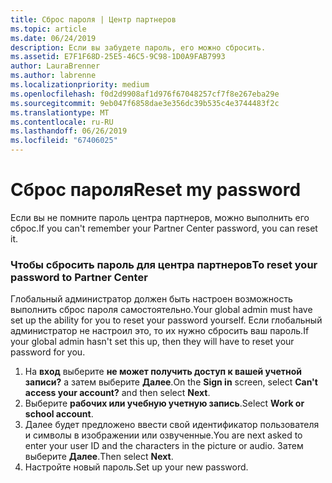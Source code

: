 ```yaml
---
title: Сброс пароля | Центр партнеров
ms.topic: article
ms.date: 06/24/2019
description: Если вы забудете пароль, его можно сбросить.
ms.assetid: E7F1F68D-25E5-46C5-9C98-1D0A9FAB7993
author: LauraBrenner
ms.author: labrenne
ms.localizationpriority: medium
ms.openlocfilehash: f0d2d9908af1d976f67048257cf7f8e267eba29e
ms.sourcegitcommit: 9eb047f6858dae3e356dc39b535c4e3744483f2c
ms.translationtype: MT
ms.contentlocale: ru-RU
ms.lasthandoff: 06/26/2019
ms.locfileid: "67406025"
---
```

# <a name="reset-my-password"></a><span data-ttu-id="290df-103">Сброс пароля</span><span class="sxs-lookup"><span data-stu-id="290df-103">Reset my password</span></span>

<span data-ttu-id="290df-104">Если вы не помните пароль центра партнеров, можно выполнить его сброс.</span><span class="sxs-lookup"><span data-stu-id="290df-104">If you can't remember your Partner Center password, you can reset it.</span></span>

### <a name="to-reset-your-password-to-partner-center"></a><span data-ttu-id="290df-105">Чтобы сбросить пароль для центра партнеров</span><span class="sxs-lookup"><span data-stu-id="290df-105">To reset your password to Partner Center</span></span>

<span data-ttu-id="290df-106">Глобальный администратор должен быть настроен возможность выполнить сброс пароля самостоятельно.</span><span class="sxs-lookup"><span data-stu-id="290df-106">Your global admin must have set up the ability for you to reset your password yourself.</span></span> <span data-ttu-id="290df-107">Если глобальный администратор не настроил это, то их нужно сбросить ваш пароль.</span><span class="sxs-lookup"><span data-stu-id="290df-107">If your global admin hasn't set this up, then they will have to reset your password for you.</span></span> 

1. <span data-ttu-id="290df-108">На **вход** выберите **не может получить доступ к вашей учетной записи?** а затем выберите **Далее**.</span><span class="sxs-lookup"><span data-stu-id="290df-108">On the **Sign in** screen, select **Can't access your account?** and then select **Next**.</span></span>
2. <span data-ttu-id="290df-109">Выберите **рабочих или учебную учетную запись**.</span><span class="sxs-lookup"><span data-stu-id="290df-109">Select **Work or school account**.</span></span>
3. <span data-ttu-id="290df-110">Далее будет предложено ввести свой идентификатор пользователя и символы в изображении или озвученные.</span><span class="sxs-lookup"><span data-stu-id="290df-110">You are next asked to enter your user ID and the characters in the picture or audio.</span></span> <span data-ttu-id="290df-111">Затем выберите **Далее**.</span><span class="sxs-lookup"><span data-stu-id="290df-111">Then select **Next**.</span></span>
4. <span data-ttu-id="290df-112">Настройте новый пароль.</span><span class="sxs-lookup"><span data-stu-id="290df-112">Set up your new password.</span></span>
